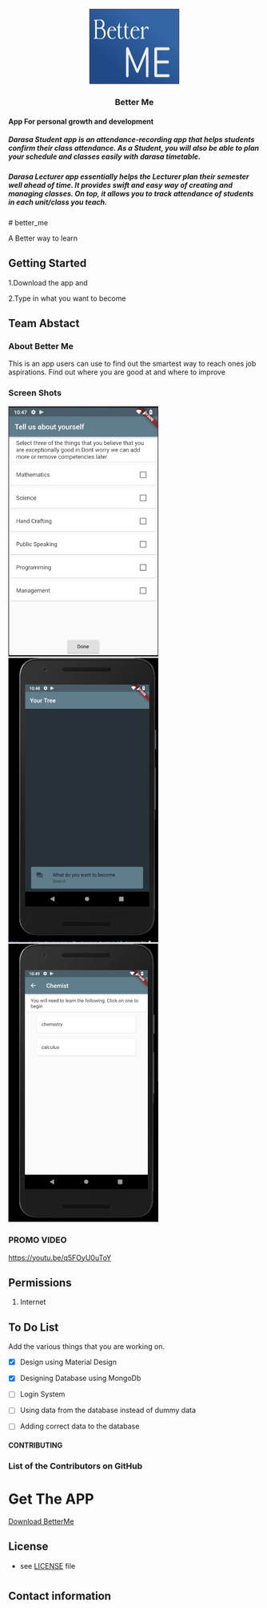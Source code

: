 
<p align="center">
  <a href="https://github.com/PalmCivetMenace/better_me">
    <img src="https://github.com/PalmCivetMenace/better_me/blob/master/graphic.png" alt="Better Me" width=180 height=150>
  </a>
  <h3 align="center">Better Me</h3>
</p>
<p align="center">
    <h4>App For personal growth and development<br></h4>
</p>
<p>
   <h5>Darasa Student app is an attendance-recording app that helps students confirm their class attendance. 
As a Student, you will also be able to plan your schedule and classes easily with darasa timetable. <br></h5>

   <h5>Darasa Lecturer app essentially helps the Lecturer plan their semester well ahead of time. It provides swift and easy way of creating and managing classes. On top, it allows you to track attendance of students in each unit/class you teach.<br></h5>
</p>
# better_me

A Better way to learn

## Getting Started
1.Download the app and

2.Type in what you want to become

## Team Abstact

### About Better Me
This is an app users can use to find out the smartest way to reach ones job aspirations. Find out where you are good at and where to improve

### Screen Shots
<img src="https://github.com/PalmCivetMenace/better_me/blob/master/Screenshot%20from%202019-12-19%2022-47-22.png" width="300">

<img src="https://github.com/PalmCivetMenace/better_me/blob/master/Screenshot%20from%202019-12-19%2022-48-23.png" width="300">

<img src="https://github.com/PalmCivetMenace/better_me/blob/master/Screenshot%20from%202019-12-19%2022-49-27.png" width="300">

### PROMO VIDEO
https://youtu.be/q5FOyU0uToY 

## Permissions

1. Internet
 


## To Do List

Add the various things that you are working on.  
- [x] Design using Material Design
- [x] Designing Database using MongoDb
- [ ] Login System
- [ ] Using data from the database instead of dummy data
- [ ] Adding correct data to the database




#### CONTRIBUTING

### List of the Contributors on GitHub


# Get The APP
[Download BetterMe](https://github.com/PalmCivetMenace/better_me/blob/master/build/app/outputs/apk/app.apk)


## License 
* see [LICENSE](https://github.com/PalmCivetMenace/better_me/blob/master/LICENSE) file


#



## Contact information



